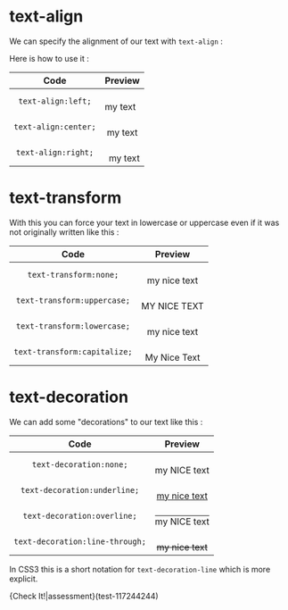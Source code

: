 # text-align
We can specify the alignment of our text with `text-align` :

Here is how to use it :

| Code | Preview |
|:----:|:------: |
| `text-align:left;` | <div style="text-align:left;">my text</div> |
| `text-align:center;` | <div style="text-align:center;">my text</div> |
| `text-align:right;` | <div style="text-align:right;">my text</div> |


# text-transform

With this you can force your text in lowercase or uppercase even if it was not originally written like this :


| Code | Preview |
|:----:|:------: |
| `text-transform:none;` | <div style="text-transform:none;">my nice text</div> |
| `text-transform:uppercase;` | <div style="text-transform:uppercase;">my nice text</div> |
| `text-transform:lowercase;` | <div style="text-transform:lowercase;">my nice text</div> |
| `text-transform:capitalize;` | <div style="text-transform:capitalize;">my nice text</div> |

# text-decoration

We can add some "decorations" to our text like this :

| Code | Preview |
|:----:|:------: |
| `text-decoration:none;` | <div style="text-decoration:none;">my NICE text</div> |
| `text-decoration:underline;` | <div style="text-decoration:underline;">my nice text</div> |
| `text-decoration:overline;` | <div style="text-decoration:overline;">my NICE text</div> |
| `text-decoration:line-through;` | <div style="text-decoration:line-through;">my nice text</div> |

In CSS3 this is a short notation for `text-decoration-line` which is more explicit.

{Check It!|assessment}(test-117244244)
